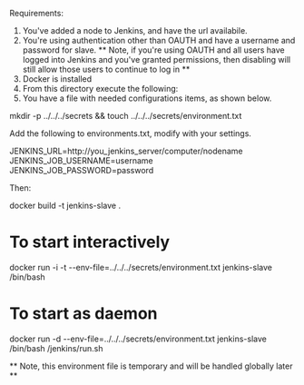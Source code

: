 Requirements: 

1. You've added a node to Jenkins, and have the url availabile.
2. You're using authentication other than OAUTH and have a username and password for slave.
** Note, if you're using OAUTH and all users have logged into Jenkins and you've granted permissions, then disabling
will still allow those users to continue to log in ** 
3. Docker is installed
4. From this directory execute the following:
5. You have a file with needed configurations items, as shown below.

mkdir -p ../../../secrets && touch ../../../secrets/environment.txt

Add the following to environments.txt, modify with your settings.

JENKINS_URL=http://you_jenkins_server/computer/nodename
JENKINS_JOB_USERNAME=username
JENKINS_JOB_PASSWORD=password

Then: 

docker build -t jenkins-slave .
# To start interactively
docker run -i -t --env-file=../../../secrets/environment.txt jenkins-slave /bin/bash
# To start as daemon
docker run -d --env-file=../../../secrets/environment.txt jenkins-slave /bin/bash /jenkins/run.sh

** Note, this environment file is temporary and will be handled globally later **
